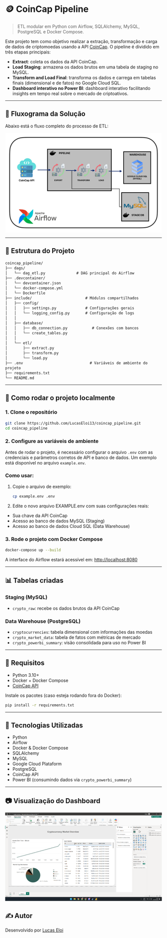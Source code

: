 # 🪙 CoinCap Pipeline

> ETL modular em Python com Airflow, SQLAlchemy, MySQL, PostgreSQL e Docker Compose.

Este projeto tem como objetivo realizar a extração, transformação e carga de dados de criptomoedas usando a API [CoinCap](https://docs.coincap.io/). O pipeline é dividido em três etapas principais:

- **Extract**: coleta os dados da API CoinCap.
- **Load Staging**: armazena os dados brutos em uma tabela de staging no MySQL.
- **Transform and Load Final**: transforma os dados e carrega em tabelas finais (dimensional e de fatos) no Google Cloud SQL.
- **Dashboard interativo no Power BI**: dashboard interativo facilitando insights em tempo real sobre o mercado de criptoativos.

---

## 🔁 Fluxograma da Solução

Abaixo está o fluxo completo do processo de ETL:

![Fluxo do projeto](images/pipelinefluxo.jpg)

---

## 🧱 Estrutura do Projeto

```
coincap_pipeline/
├── dags/
│   └── dag_etl.py              # DAG principal do Airflow
├── .devcontainer/
│   └── devcontainer.json
│   └── docker-compose.yml 
│   └── Dockerfile   
├── include/                        # Módulos compartilhados
│   ├── config/
│   │   ├── settings.py             # Configurações gerais
│   │   └── logging_config.py       # Configuração de logs
│   │
│   ├── database/
│   │   ├── db_connection.py           # Conexões com bancos
│   │   └── create_tables.py
│   │
│   └── etl/
│       ├── extract.py
│       ├── transform.py
│       └── load.py
├── .env                              # Variáveis de ambiente do projeto
├── requirements.txt
└── README.md
```

---

## 🚀 Como rodar o projeto localmente

### 1. Clone o repositório

```bash
git clone https://github.com/LucasEloi13/coincap_pipeline.git
cd coincap_pipeline
```

### 2. Configure as variáveis de ambiente

Antes de rodar o projeto, é necessário configurar o arquivo `.env` com as credenciais e parâmetros corretos de API e banco de dados. Um exemplo está disponível no arquivo `example.env`.

### Como usar:
1. Copie o arquivo de exemplo:
   ```bash
   cp example.env .env
   ```
2. Edite o novo arquivo EXAMPLE.env com suas configurações reais:
- Sua chave da API CoinCap
- Acesso ao banco de dados MySQL (Staging)
- Acesso ao banco de dados Cloud SQL (Data Warehouse)

### 3. Rode o projeto com Docker Compose

```bash
docker-compose up --build
```

A interface do Airflow estará acessível em: [http://localhost:8080](http://localhost:8080)  

---

## 📊 Tabelas criadas

### Staging (MySQL)

- `crypto_raw`: recebe os dados brutos da API CoinCap

### Data Warehouse (PostgreSQL)

- `cryptocurrencies`: tabela dimensional com informações das moedas
- `crypto_market_data`: tabela de fatos com métricas de mercado
- `crypto_powerbi_summary`: visão consolidada para uso no Power BI

---

## 📌 Requisitos

- Python 3.10+
- Docker + Docker Compose
- [CoinCap API](https://docs.coincap.io/)

Instale os pacotes (caso esteja rodando fora do Docker):

```bash
pip install -r requirements.txt
```

---

## 🧠 Tecnologias Utilizadas

- Python
- Airflow
- Docker & Docker Compose
- SQLAlchemy
- MySQL
- Google Cloud Plataform
- PostgreSQL
- CoinCap API
- Power BI (consumindo dados via `crypto_powerbi_summary`)

---

## 📷 Visualização do Dashboard

![Dashboard](images/dashboard-print.png)

## ✍️ Autor

Desenvolvido por [Lucas Eloi](https://github.com/LucasEloi13)
